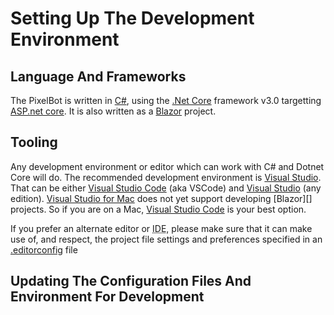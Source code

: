 # Setting Up The Development Environment

## Language And Frameworks

The PixelBot is written in [C#](https://docs.microsoft.com/dotnet/csharp), using the [.Net Core](https://dotnet.microsoft.com/learn/dotnet/what-is-dotnet) framework v3.0 targetting [ASP.net core](https://asp.net). It is also written as a [Blazor](https://blazor.net) project.

## Tooling

Any development environment or editor which can work with C# and Dotnet Core will do. The recommended development environment is [Visual Studio][]. That can be either [Visual Studio Code][] (aka VSCode) and [Visual Studio][Visual Studio for PC] (any edition). [Visual Studio for Mac](https://visualstudio.microsoft.com/vs/mac) does not yet support developing [Blazor][] projects. So if you are on a Mac, [Visual Studio Code][] is your best option.

If you prefer an alternate editor or <abbr title="Integrated Development Environment">IDE</abbr>, please make sure that it can make use of, and respect, the project file settings and preferences specified in an [.editorconfig][] file

## Updating The Configuration Files And Environment For Development

[Visual Studio]: https://visualstudio.microsoft.com/ "All Visual Studio products page."
[Visual Studio Code]: https://code.visualstudio.com/ "Visual Studio Code, aka VSCode, product page"
[Visual Studio for PC]: https://visualstudio.microsoft.com/vs/ "Visual Studio for PC (classic Visual Studio) product page"
[Visual Studio for Mac]: https://visualstudio.microsoft.com/vs/mac "Visual Studio for Max product page"
[.editorconfig]: https://editorconfig.org "Explanation of the EditorConfig file"


<!-- #include virtual="./References.md" -->
